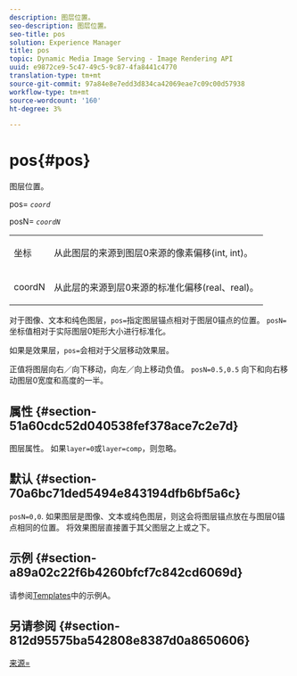 ```yaml
---
description: 图层位置。
seo-description: 图层位置。
seo-title: pos
solution: Experience Manager
title: pos
topic: Dynamic Media Image Serving - Image Rendering API
uuid: e9872ce9-5c47-49c5-9c87-4fa8441c4770
translation-type: tm+mt
source-git-commit: 97a84e8e7edd3d834ca42069eae7c09c00d57938
workflow-type: tm+mt
source-wordcount: '160'
ht-degree: 3%

---
```



# pos{#pos}

图层位置。

pos= *`coord`*

posN= *`coordN`*

<table id="simpletable_754F76EE00BF4129B07502647FF172B7"> 
 <tr class="strow"> 
  <td class="stentry"> <p><span class="varname"> 坐标</span> </p> </td> 
  <td class="stentry"> <p>从此图层的来源到图层0来源的像素偏移(int, int)。 </p></td> 
 </tr> 
 <tr class="strow"> 
  <td class="stentry"> <p><span class="varname"> coordN</span> </p></td> 
  <td class="stentry"> <p>从此层的来源到层0来源的标准化偏移(real、real)。 </p></td> 
 </tr> 
</table>

对于图像、文本和纯色图层，`pos=`指定图层锚点相对于图层0锚点的位置。 `posN=` 坐标值相对于实际图层0矩形大小进行标准化。

如果是效果层，`pos=`会相对于父层移动效果层。

正值将图层向右／向下移动，向左／向上移动负值。 `posN=0.5,0.5` 向下和向右移动图层0宽度和高度的一半。

## 属性 {#section-51a60cdc52d040538fef378ace7c2e7d}

图层属性。 如果`layer=0`或`layer=comp`，则忽略。

## 默认 {#section-70a6bc71ded5494e843194dfb6bf5a6c}

`posN=0,0`. 如果图层是图像、文本或纯色图层，则这会将图层锚点放在与图层0锚点相同的位置。 将效果图层直接置于其父图层之上或之下。

## 示例 {#section-a89a02c22f6b4260bfcf7c842cd6069d}

请参阅[Templates](../../../../../is-api/http-ref/image-serving-api-ref/c-http-protocol-reference/c-templates/c-templates.md#concept-3cd2d2adae0e41b2979b9640244d4d3e)中的示例A。

## 另请参阅 {#section-812d95575ba542808e8387d0a8650606}

[来源=](../../../../../is-api/http-ref/image-serving-api-ref/c-http-protocol-reference/c-command-reference/r-origin.md#reference-e11c7ac06e2240cc884c3fec98f05138)
